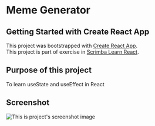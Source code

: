 # Meme Generator

## Getting Started with Create React App

This project was bootstrapped with [Create React App](https://github.com/facebook/create-react-app).\
This project is part of exercise in [Scrimba Learn React](https://scrimba.com/learn/learnreact).

## Purpose of this project

To learn useState and useEffect in React

## Screenshot
![This is project's screenshot image](https://i.ibb.co/vv3TjL8/7268-D235-B354-48-DF-918-D-4-AB5-F97-CE428.jpg)